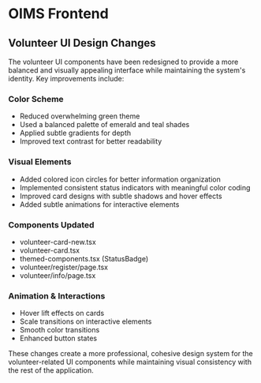 # OIMS Frontend

## Volunteer UI Design Changes

The volunteer UI components have been redesigned to provide a more balanced and visually appealing interface while maintaining the system's identity. Key improvements include:

### Color Scheme
- Reduced overwhelming green theme
- Used a balanced palette of emerald and teal shades
- Applied subtle gradients for depth
- Improved text contrast for better readability

### Visual Elements
- Added colored icon circles for better information organization
- Implemented consistent status indicators with meaningful color coding
- Improved card designs with subtle shadows and hover effects
- Added subtle animations for interactive elements

### Components Updated
- volunteer-card-new.tsx
- volunteer-card.tsx
- themed-components.tsx (StatusBadge)
- volunteer/register/page.tsx
- volunteer/info/page.tsx

### Animation & Interactions
- Hover lift effects on cards
- Scale transitions on interactive elements
- Smooth color transitions
- Enhanced button states

These changes create a more professional, cohesive design system for the volunteer-related UI components while maintaining visual consistency with the rest of the application.
